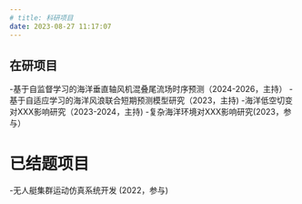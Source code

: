 ```yaml
---
# title: 科研项目
date: 2023-08-27 11:17:07
---
```


## 在研项目

-基于自监督学习的海洋垂直轴风机混叠尾流场时序预测（2024-2026，主持）
-基于自适应学习的海洋风浪联合短期预测模型研究（2023，主持)
-海洋低空切变对XXX影响研究（2023-2024，主持)
-复杂海洋环境对XXX影响研究(2023，参与）

# 已结题项目

-无人艇集群运动仿真系统开发 (2022，参与)
